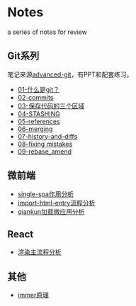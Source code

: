 # Notes
a series of notes for review



## Git系列

笔记来源[advanced-git](https://github.com/nnja/advanced-git)，有PPT和配套练习。

- [01-什么是git？](https://github.com/whg4/notes/issues/1)
- [02-commits](https://github.com/whg4/notes/issues/2)
- [03-保存代码的三个区域](https://github.com/whg4/notes/issues/3)
- [04-STASHING](https://github.com/whg4/notes/issues/4)
- [05-references](https://github.com/whg4/notes/issues/5)
- [06-merging](https://github.com/whg4/notes/issues/6)
- [07-history-and-diffs](https://github.com/whg4/notes/issues/7)
- [08-fixing mistakes](https://github.com/whg4/notes/issues/8)
- [09-rebase_amend](https://github.com/whg4/notes/issues/9)



## 微前端

- [single-spa作用分析](https://github.com/whg4/notes/issues/12)
- [import-html-entry流程分析](https://github.com/whg4/notes/issues/10)
- [qiankun加载微应用分析](https://github.com/whg4/notes/issues/11)



## React

- [渲染主流程分析](https://github.com/whg4/notes/issues/13)


## 其他

- [immer原理](https://github.com/whg4/notes/issues/14)
